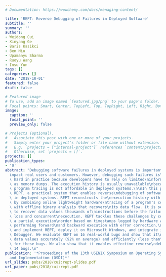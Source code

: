 ```yaml
---
# Documentation: https://wowchemy.com/docs/managing-content/

title: 'REPT: Reverse Debugging of Failures in Deployed Software'
subtitle: ''
summary: ''
authors:
- Weidong Cui
- Xinyang Ge
- Baris Kasikci
- Ben Niu
- Upamanyu Sharma
- Ruoyu Wang
- Insu Yun
tags: []
categories: []
date: '2018-10-01'
featured: false
draft: false

# Featured image
# To use, add an image named `featured.jpg/png` to your page's folder.
# Focal points: Smart, Center, TopLeft, Top, TopRight, Left, Right, BottomLeft, Bottom, BottomRight.
image:
  caption: ''
  focal_point: ''
  preview_only: false

# Projects (optional).
#   Associate this post with one or more of your projects.
#   Simply enter your project's folder or file name without extension.
#   E.g. `projects = ["internal-project"]` references `content/project/deep-learning/index.md`.
#   Otherwise, set `projects = []`.
projects: []
publication_types:
- '0'
abstract: "Debugging software failures in deployed systems is important because they\n\
  impact real users and customers. However, debugging such failures is\nnotoriously\
  \ hard in practice because developers have to rely on limited\ninformation such\
  \ as memory dumps. The execution history is usually unavailable\nbecause high-fidelity\
  \ program tracing is not affordable in deployed systems.\n\nIn this paper, we present\
  \ REPT, a practical system that enables reverse\ndebugging of software failures\
  \ in deployed systems. REPT reconstructs the\nexecution history with high fidelity\
  \ by combining online lightweight hardware\ntracing of a program's control flow\
  \ with offline binary analysis that recovers\nits data flow. It is seemingly impossible\
  \ to recover data values thousands of\ninstructions before the failure due to information\
  \ loss and concurrent\nexecution. REPT tackles these challenges by constructing\
  \ a partial execution\norder based on timestamps logged by hardware and iteratively\
  \ performing forward\nand backward execution with error correction.\n\nWe design\
  \ and implement REPT, deploy it on Microsoft Windows, and integrate it\ninto Windows\
  \ Debugger. We evaluate REPT on 16 real-world bugs and show that it\ncan recover\
  \ data values accurately (92% on average) and efficiently (less than\n20 seconds)\
  \ for these bugs. We also show that it enables effective reverse\ndebugging for\
  \ 14 bugs.\n"
publication: '*Proceedings of the 13th USENIX Symposium on Operating Systems Design
  and Implementation (OSDI)*'
url_slides: pubs/2018/cui:rept-slides.pdf
url_paper: pubs/2018/cui:rept.pdf
---
```

